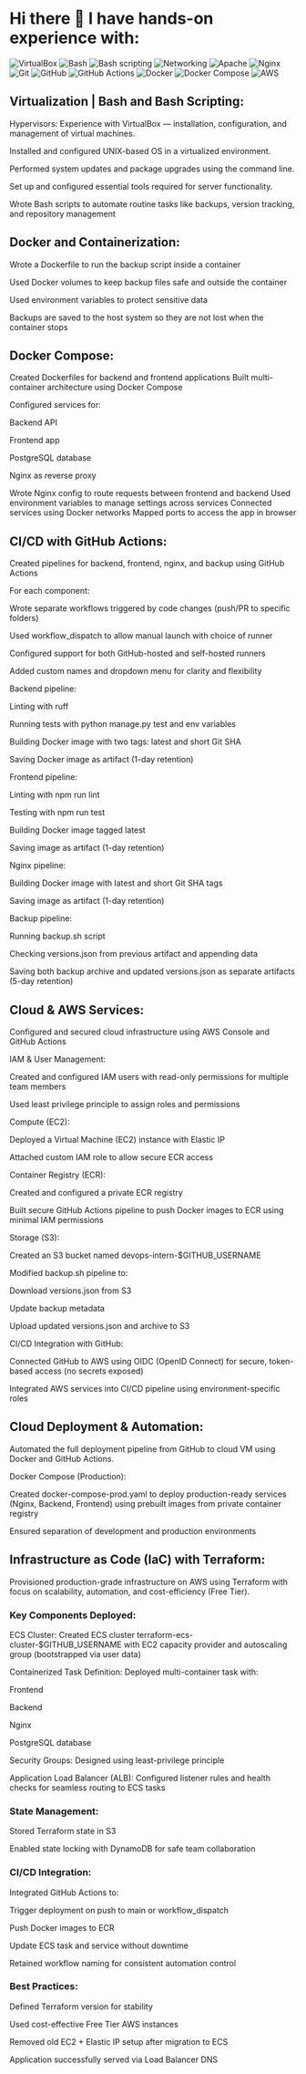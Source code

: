 # Hi there 👋 I have hands-on experience with:

<!--
**Dimab92/Dimab92** is a ✨ _special_ ✨ repository because its `README.md` (this file) appears on your GitHub profile.

Here are some ideas to get you started:

- 🔭 I’m currently working on ...
- 🌱 I’m currently learning ...
- 👯 I’m looking to collaborate on ...
- 🤔 I’m looking for help with ...
- 💬 Ask me about ...
- 📫 How to reach me: ...
- 😄 Pronouns: ...
- ⚡ Fun fact: ...
-->
![VirtualBox](https://img.shields.io/badge/VirtualBox-8A2BE2?logo=virtualbox&logoColor=white&style=for-the-badge&logoWidth=30)
![Bash](https://img.shields.io/badge/Bash-7ED957?logo=gnu-bash&logoColor=white&style=for-the-badge&logoWidth=30) 
![Bash scripting](https://img.shields.io/badge/Bash%20Scripting-2E8B57?logo=gnubash&logoColor=white&style=for-the-badge&logoWidth=30) 
![Networking](https://img.shields.io/badge/Networking-F4D35E?logo=cloudflare&logoColor=white&style=for-the-badge)
![Apache](https://img.shields.io/badge/Apache-D22128?style=for-the-badge&logo=apache&logoColor=white)
![Nginx](https://img.shields.io/badge/Nginx-009639?style=for-the-badge&logo=nginx&logoColor=white)
![Git](https://img.shields.io/badge/Git-E5534B?logo=git&logoColor=white&style=for-the-badge&logoWidth=30) 
![GitHub](https://img.shields.io/badge/GitHub-24292E?logo=github&logoColor=white&style=for-the-badge&logoWidth=30) 
![GitHub Actions](https://img.shields.io/badge/GitHub%20Actions-0078D7?logo=githubactions&logoColor=white&style=for-the-badge&logoWidth=30) 
![Docker](https://img.shields.io/badge/Docker-1CA7EC?logo=docker&logoColor=white&style=for-the-badge&logoWidth=30) 
![Docker Compose](https://img.shields.io/badge/Docker%20Compose-0052CC?logo=docker&logoColor=white&style=for-the-badge&logoWidth=30) 
![AWS](https://img.shields.io/badge/AWS-FF9900?logo=amazonaws&logoColor=white&style=for-the-badge&logoWidth=30)


## Virtualization | Bash and Bash Scripting:
Hypervisors: Experience with VirtualBox — installation, configuration, and management of virtual machines.

Installed and configured UNIX-based OS in a virtualized environment.

Performed system updates and package upgrades using the command line.

Set up and configured essential tools required for server functionality.

Wrote Bash scripts to automate routine tasks like backups, version tracking, and repository management 

## Docker and Containerization:
Wrote a Dockerfile to run the backup script inside a container

Used Docker volumes to keep backup files safe and outside the container

Used environment variables to protect sensitive data

Backups are saved to the host system so they are not lost when the container stops

## Docker Compose:
Created Dockerfiles for backend and frontend applications
Built multi-container architecture using Docker Compose

Configured services for:

Backend API

Frontend app

PostgreSQL database

Nginx as reverse proxy

Wrote Nginx config to route requests between frontend and backend
Used environment variables to manage settings across services
Connected services using Docker networks
Mapped ports to access the app in browser

## CI/CD with GitHub Actions:
Created pipelines for backend, frontend, nginx, and backup using GitHub Actions

For each component:

Wrote separate workflows triggered by code changes (push/PR to specific folders)

Used workflow_dispatch to allow manual launch with choice of runner

Configured support for both GitHub-hosted and self-hosted runners

Added custom names and dropdown menu for clarity and flexibility

Backend pipeline:

Linting with ruff

Running tests with python manage.py test and env variables

Building Docker image with two tags: latest and short Git SHA

Saving Docker image as artifact (1-day retention)

Frontend pipeline:

Linting with npm run lint

Testing with npm run test

Building Docker image tagged latest

Saving image as artifact (1-day retention)

Nginx pipeline:

Building Docker image with latest and short Git SHA tags

Saving image as artifact (1-day retention)

Backup pipeline:

Running backup.sh script

Checking versions.json from previous artifact and appending data

Saving both backup archive and updated versions.json as separate artifacts (5-day retention)

## Cloud & AWS Services:
Configured and secured cloud infrastructure using AWS Console and GitHub Actions

IAM & User Management:

Created and configured IAM users with read-only permissions for multiple team members

Used least privilege principle to assign roles and permissions

Compute (EC2):

Deployed a Virtual Machine (EC2) instance with Elastic IP

Attached custom IAM role to allow secure ECR access

Container Registry (ECR):

Created and configured a private ECR registry

Built secure GitHub Actions pipeline to push Docker images to ECR using minimal IAM permissions

Storage (S3):

Created an S3 bucket named devops-intern-$GITHUB_USERNAME

Modified backup.sh pipeline to:

Download versions.json from S3

Update backup metadata

Upload updated versions.json and archive to S3

CI/CD Integration with GitHub:

Connected GitHub to AWS using OIDC (OpenID Connect) for secure, token-based access (no secrets exposed)

Integrated AWS services into CI/CD pipeline using environment-specific roles

## Cloud Deployment & Automation:
Automated the full deployment pipeline from GitHub to cloud VM using Docker and GitHub Actions.

Docker Compose (Production):

Created docker-compose-prod.yaml to deploy production-ready services (Nginx, Backend, Frontend) using prebuilt images from private container registry

Ensured separation of development and production environments

## Infrastructure as Code (IaC) with Terraform:
Provisioned production-grade infrastructure on AWS using Terraform with focus on scalability, automation, and cost-efficiency (Free Tier).

### Key Components Deployed:

ECS Cluster: Created ECS cluster terraform-ecs-cluster-$GITHUB_USERNAME with EC2 capacity provider and autoscaling group (bootstrapped via user data)

Containerized Task Definition: Deployed multi-container task with:

Frontend

Backend

Nginx

PostgreSQL database

Security Groups: Designed using least-privilege principle

Application Load Balancer (ALB): Configured listener rules and health checks for seamless routing to ECS tasks

### State Management:

Stored Terraform state in S3

Enabled state locking with DynamoDB for safe team collaboration

### CI/CD Integration:

Integrated GitHub Actions to:

Trigger deployment on push to main or workflow_dispatch

Push Docker images to ECR

Update ECS task and service without downtime

Retained workflow naming for consistent automation control

### Best Practices:

Defined Terraform version for stability

Used cost-effective Free Tier AWS instances

Removed old EC2 + Elastic IP setup after migration to ECS

Application successfully served via Load Balancer DNS
